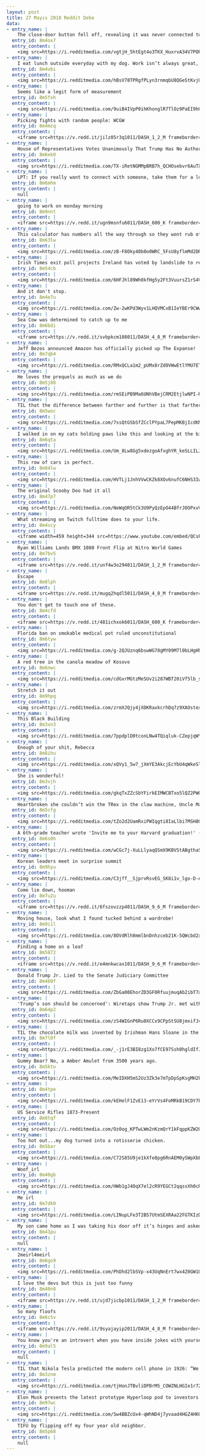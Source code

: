 ```yaml
---
layout: post
title: 27 Mayıs 2018 Reddit Debe
data:
- entry_name: |
    The close-door button fell off, revealing it was never connected to the control panel.
  entry_id: 8m4ox7
  entry_content: |
    <img src=https://i.redditmedia.com/vgtjH_5htEgt4o3TKX_HuxrvA34V7POh6Z--FEu-vrM.jpg?s=443461044075c2985d261549feb437f0 frameborder=0>
- entry_name: |
    I eat lunch outside everyday with my dog. Work isn’t always great, but this 30 minutes is something I always look forward to.
  entry_id: 8m4vbi
  entry_content: |
    <img src=https://i.redditmedia.com/hBsV78TPRgfPLyn3rnmqbU8QGeStKvjG9R8a1hGrzSU.jpg?s=4f8f1d773ea0972835319b46c70a2557 frameborder=0>
- entry_name: |
    Seems like a legit form of measurement
  entry_id: 8m5fxh
  entry_content: |
    <img src=https://i.redditmedia.com/9uiB4IVpP0ihKhonglR7TlOz9PaEI9hGcuAskEx7ntc.jpg?s=cfd19f28ea4624a20da075d7e5d48099 frameborder=0>
- entry_name: |
    Picking fights with random people: WCGW
  entry_id: 8m4mzq
  entry_content: |
    <iframe src=https://v.redd.it/jilz05r3q1011/DASH_1_2_M frameborder=0></iframe>
- entry_name: |
    House of Representatives Votes Unanimously That Trump Has No Authorization to Use Military Force Against Iran
  entry_id: 8m6ek0
  entry_content: |
    <img src=https://i.redditmedia.com/TX-iRetNGMMpBRB7h_QCHOsebvr6AuTXCCfXvgJwKkQ.jpg?s=b29beb1045541ecfd7f15d25ebbaa962 frameborder=0>
- entry_name: |
    LPT: If you really want to connect with someone, take them for a long, scenic walk. Not being face to face takes some of the pressure off, and the scenery puts you in the right mood to open up.
  entry_id: 8m6mhm
  entry_content: |
    null
- entry_name: |
    going to work on monday morning
  entry_id: 8m9nnt
  entry_content: |
    <iframe src=https://v.redd.it/ugn9msnfu6011/DASH_600_K frameborder=0></iframe>
- entry_name: |
    This calculator has numbers all the way through so they wont rub off.
  entry_id: 8m63lw
  entry_content: |
    <img src=https://i.redditmedia.com/zB-F8Oky40b0o0WRC_5FsU8yflmMd2DReo1BExDRTVs.jpg?s=489a7db3b069c78c8b386957ba310600 frameborder=0>
- entry_name: |
    Irish Times exit poll projects Ireland has voted by landslide to remove constitutional ban on abortion
  entry_id: 8m54cb
  entry_content: |
    <img src=https://i.redditmedia.com/6HFJhl89Wh0kfHg5y2Ft3VuursZ1rS4V4c7gVoSj9T8.jpg?s=cf6b744695ca3feb535e324bc25e6ead frameborder=0>
- entry_name: |
    And it don't stop.
  entry_id: 8m4e7u
  entry_content: |
    <img src=https://i.redditmedia.com/Zw-2wKPd3Wyv1LHQVMCxB1IeYBEr9CWwI4DqhtYwYzI.jpg?s=300f828f6e1f8b48ddd1ad2a6168ce60 frameborder=0>
- entry_name: |
    Sea Cow was determined to catch up to me
  entry_id: 8m6bdi
  entry_content: |
    <iframe src=https://v.redd.it/svbpkcm108011/DASH_4_8_M frameborder=0></iframe>
- entry_name: |
    Jeff Bezos announced Amazon has officially picked up The Expanse!
  entry_id: 8m7qb4
  entry_content: |
    <img src=https://i.redditmedia.com/RMxQCLa1m2_pUMx8rZd0VWwEtlYMU7ET4qcApyR-XGw.jpg?s=d3018817b3e34d590a3092e6a373a2d2 frameborder=0>
- entry_name: |
    He loves the prequels as much as we do
  entry_id: 8m5j88
  entry_content: |
    <img src=https://i.redditmedia.com/rmSEiPB9Ma6UNhVBejCRM2EtjlwNPI-RUdMnTXFw6k0.png?s=f10fbe068f02143d50feecc6d48c96f3 frameborder=0>
- entry_name: |
    TIL that the difference between farther and further is that farther refers to an actual physical distance, while further is used in a distance that cannot be really observed and measured. For example He furthered his education, and The homes were farther apart .
  entry_id: 8m5woc
  entry_content: |
    <img src=https://i.redditmedia.com/7ssQtGSbSfZCclPYpaL7PepMKBjIcdKNq_5SMR-AzoY.jpg?s=a7b82930745a9d9bcc4c6b45e715445b frameborder=0>
- entry_name: |
    I walked in on my cats holding paws like this and looking at the birds together
  entry_id: 8m6qta
  entry_content: |
    <img src=https://i.redditmedia.com/Um_8Lw8Gg5xdezgoAfxghYR_keSLLILJMXrcbYiBNF4.jpg?s=e960676902782b2af0a6d86cc346b6b1 frameborder=0>
- entry_name: |
    This row of cars is perfect.
  entry_id: 8m84lw
  entry_content: |
    <img src=https://i.redditmedia.com/HVTLj1JnhVVwCKZk8XOv6nufC6NHS3IwwCnuliUmnR4.jpg?s=925a2899f30a3823323f69e74eafd5ef frameborder=0>
- entry_name: |
    The original Scooby Doo had it all
  entry_id: 8m47p7
  entry_content: |
    <img src=https://i.redditmedia.com/NeWqOR5tCk3U9PyQzEpO44BfrJOOPxvVvvjZHRTBf2k.gif?fm=jpg&s=5ccdf400f22ebcf9f9b80c95fbc74fb5 frameborder=0>
- entry_name: |
    What streaming on Twitch fulltime does to your life.
  entry_id: 8m4scy
  entry_content: |
    <iframe width=459 height=344 src=https://www.youtube.com/embed/QCsPz0GYGJM?start=2&feature=oembed&enablejsapi=1 frameborder=0 allow=autoplay; encrypted-media allowfullscreen></iframe>
- entry_name: |
    Ryan Williams Lands BMX 1080 Front Flip at Nitro World Games
  entry_id: 8m7bv5
  entry_content: |
    <iframe src=https://v.redd.it/unf4w3o294011/DASH_1_2_M frameborder=0></iframe>
- entry_name: |
    Escape
  entry_id: 8m8lph
  entry_content: |
    <iframe src=https://v.redd.it/mugq2hqdl5011/DASH_4_8_M frameborder=0></iframe>
- entry_name: |
    You don't get to touch one of these.
  entry_id: 8m4cfd
  entry_content: |
    <iframe src=https://v.redd.it/481ichxok6011/DASH_600_K frameborder=0></iframe>
- entry_name: |
    Florida ban on smokable medical pot ruled unconstitutional
  entry_id: 8m6tyw
  entry_content: |
    <img src=https://i.redditmedia.com/g-2QJUznq6bswWG78gMY09M7l0bLHgHhkaFZHMkd_UY.jpg?s=a827e33660227cf86a154b41751f0d18 frameborder=0>
- entry_name: |
    A red tree in the canola meadow of Kosovo
  entry_id: 8m6nwc
  entry_content: |
    <img src=https://i.redditmedia.com/cdGxrMGtzMeSUv2i287WBT20iVf5lb_sXtZPjZgJNnQ.png?s=ce9f9591ac64357138f6b50cd0239799 frameborder=0>
- entry_name: |
    Stretch it out
  entry_id: 8m9hpq
  entry_content: |
    <img src=https://i.redditmedia.com/zrmXJQjy4jXDKRaxkcrhDq7z9XAOstexlq4FZ5rKjwY.jpg?s=9638061f7196e1930d0ddafb29eea385 frameborder=0>
- entry_name: |
    This Black Building
  entry_id: 8m3xn3
  entry_content: |
    <img src=https://i.redditmedia.com/7ppdplD0tconLNw4TQiqluk-CZepjqWY1a6aFTFs9lA.jpg?s=377fd517a5465b8c911dec2077ba1def frameborder=0>
- entry_name: |
    Enough of your shit, Rebecca
  entry_id: 8m8ihu
  entry_content: |
    <img src=https://i.redditmedia.com/xQVy1_5w7_jXmYE3AkcjEcYbU4qWkeSleUQDECvkMzg.jpg?s=adc3ee6b7ff167129ac5f377d051b192 frameborder=0>
- entry_name: |
    She is wonderful!
  entry_id: 8m3vjh
  entry_content: |
    <img src=https://i.redditmedia.com/gkqTxZZcSbYFirkEIMWCBTxo5lQZ2PWOh82Gs1KtKfQ.jpg?s=46316073868cd2ce6c791c7d27472329 frameborder=0>
- entry_name: |
    Heartbroken she couldn’t win the TRex in the claw machine, Uncle Max went back the next day and won her the entire family.
  entry_id: 8m5cfg
  entry_content: |
    <img src=https://i.redditmedia.com/tZo2d2UamRxiPWIqgti8IaLlbi7MSH8GW6uudSehdhw.jpg?s=aaa03654ff82e4598e4d4729bde3a15c frameborder=0>
- entry_name: |
    A 6th-grade teacher wrote 'Invite me to your Harvard graduation!' -- 21 years later, the student did just that
  entry_id: 8m6s0h
  entry_content: |
    <img src=https://i.redditmedia.com/wCGc7j-XuLLlyaqQSmX9KBVStABgthaSvb3YRCW66t4.jpg?s=7444997b857f0db0001047ff77825de8 frameborder=0>
- entry_name: |
    Korean leaders meet in surprise summit
  entry_id: 8m9hyu
  entry_content: |
    <img src=https://i.redditmedia.com/C3jff__SjprvRsvEG_SK8i1v_lgo-D-ehYJYwZkUJPg.jpg?s=00a79ca7c70e90b2308c3ae33e4dc8b3 frameborder=0>
- entry_name: |
    Come lie down, hooman
  entry_id: 8m7u2u
  entry_content: |
    <iframe src=https://v.redd.it/6fszovzzp4011/DASH_9_6_M frameborder=0></iframe>
- entry_name: |
    Moving house, look what I found tucked behind a wardrobe!
  entry_id: 8m9i1l
  entry_content: |
    <img src=https://i.redditmedia.com/8OVdRlh8mmlbnDnhzceb21K-5QWcbd2xuwEFJPH-DEA.jpg?s=d7d12d44859ccd52dcf4f0a8c6737c63 frameborder=0>
- entry_name: |
    Finding a home on a leaf
  entry_id: 8m5872
  entry_content: |
    <iframe src=https://v.redd.it/e4mnkwcax1011/DASH_9_6_M frameborder=0></iframe>
- entry_name: |
    Donald Trump Jr. Lied to the Senate Judiciary Committee
  entry_id: 8m460f
  entry_content: |
    <img src=https://i.redditmedia.com/ZbGa00EhorZD3GF0RfuujmuqAb2ibT7aGoHmXuTdhnU.jpg?s=d1b24669c1306d33b95cdde86cb53908 frameborder=0>
- entry_name: |
    'Trump’s son should be concerned': Wiretaps show Trump Jr. met with Putin ally
  entry_id: 8m64p2
  entry_content: |
    <img src=https://i.redditmedia.com/zS4WIGnP6Ru0XCCx9CPpStSU8jmxifJvqOGIo1SHwXg.jpg?s=4bf35ad839f230c8926fb03f97a3b7ea frameborder=0>
- entry_name: |
    TIL the chocolate milk was invented by Irishman Hans Sloane in the 1680s when he was in Jamaica. He found the locals' mix of chocolate and water nauseating and used milk instead. He then brought chocolate milk to Europe where it was sold as medicine.
  entry_id: 8m7l0f
  entry_content: |
    <img src=https://i.redditmedia.com/_-j1rE3BI8zg1Xo7fCE97Ssh0hgldIfJGtG0NpFb7H0.jpg?s=99ff39b15b5a174dc0468b97403b86c4 frameborder=0>
- entry_name: |
    Gummy Bear? No, a Amber Amulet from 3500 years ago.
  entry_id: 8m5kto
  entry_content: |
    <img src=https://i.redditmedia.com/MeIDXH5mS2Uz3Zk3e7mTpDpSpKsgMH2kmhDNfeMQ05Q.jpg?s=55b61394e402e72fbad95bf4997708be frameborder=0>
- entry_name: |
  entry_id: 8m4tpe
  entry_content: |
    <img src=https://i.redditmedia.com/kEHelF1ZvE13-eYrVs4FoMRkB19CDY7kj48doMTy2Xk.jpg?s=9d4adc92012f770359fd4067945c53d8 frameborder=0>
- entry_name: |
    US Service Rifles 1873-Present
  entry_id: 8m8tqf
  entry_content: |
    <img src=https://i.redditmedia.com/Oz0og_KPTwLWm2nKzmQrY1kFqppKZW2OEiilWEaPqtE.jpg?s=e2895ea95ad55782005982bd404af9a5 frameborder=0>
- entry_name: |
    Too hot out...my dog turned into a rotisserie chicken.
  entry_id: 8m5bar
  entry_content: |
    <img src=https://i.redditmedia.com/C72S85U9je1kXfe8pg6RnAEM0ySWpXbEmxcLjhJ9Ma4.jpg?s=490b9e815477eb80abbe65aba77d571d frameborder=0>
- entry_name: |
    Woof_irl
  entry_id: 8m40gb
  entry_content: |
    <img src=https://i.redditmedia.com/HWb1gJ4OqX7el2cR9YEGCt2qqssXh0cRgTEOQw-it4o.jpg?s=7a4c75e1838bd6a88b12a1775d18fb70 frameborder=0>
- entry_name: |
    Me irl
  entry_id: 8m7dk0
  entry_content: |
    <img src=https://i.redditmedia.com/LINupLFe3T2B57UtmSEXRAa22FGTKIzDJgic19mzNUI.jpg?s=522424d0e04b3a3cfa957d49ea7a9c29 frameborder=0>
- entry_name: |
    My son came home as I was taking his door off it’s hinges and asked “Dad what are you doing?”
  entry_id: 8m41pu
  entry_content: |
    null
- entry_name: |
    2meirl4meirl
  entry_id: 8m6go9
  entry_content: |
    <img src=https://i.redditmedia.com/PhDhd2lbSVp-x43UqNnErt7wx4Z0GW1OSgjH7cZcBoI.png?s=51ac5f1f8df810388eb0e94002764160 frameborder=0>
- entry_name: |
    I love the devs but this is just too funny
  entry_id: 8m40n8
  entry_content: |
    <iframe src=https://v.redd.it/ujd7jicbp1011/DASH_1_2_M frameborder=0></iframe>
- entry_name: |
    So many floofs
  entry_id: 8m6c5v
  entry_content: |
    <iframe src=https://v.redd.it/9syajayip2011/DASH_4_8_M frameborder=0></iframe>
- entry_name: |
    You know you're an introvert when you have inside jokes with yourself
  entry_id: 8m9al5
  entry_content: |
    null
- entry_name: |
    TIL that Nikola Tesla predicted the modern cell phone in 1926: “We shall be able to communicate with one another instantly, irrespective of distance. Not only this, but...we shall see and hear one another as perfectly as though we were face to face... a man will be able to carry one in his pocket”
  entry_id: 8m3znm
  entry_content: |
    <img src=https://i.redditmedia.com/tjHonJTBvliDPBrM5_COWZNLHGIe1r72PTAsGSni74M.jpg?s=78ed843591fae5aa882b2fce4c0ac1a6 frameborder=0>
- entry_name: |
    Elon Musk presents the latest prototype Hyperloop pod to investors (circa 2018)
  entry_id: 8m97wc
  entry_content: |
    <img src=https://i.redditmedia.com/Sw4BBZcUx4-qWhND4j7yvaad4HGZ4HKGbfUk19zn8YQ.jpg?s=b0a1ba14f5a12520e99cc17f8c820950 frameborder=0>
- entry_name: |
    TIFU by flipping off my four year old neighbor.
  entry_id: 8m5p68
  entry_content: |
    null
---
```

